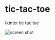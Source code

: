 # tic-tac-toe
tkinter tic tac toe

![screen shot](https://raw.githubusercontent.com/youssefhoummad/tic-tac-toe/blob/master/tictactoe.PNG)
